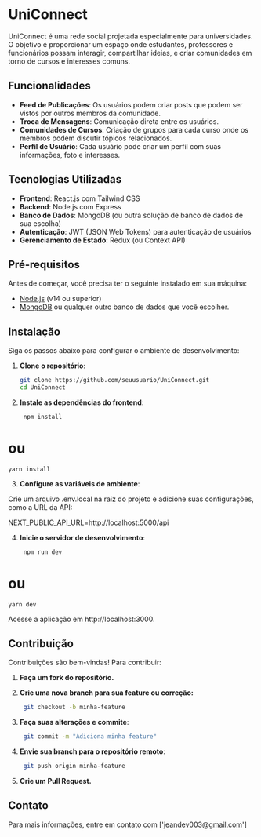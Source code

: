 # UniConnect

UniConnect é uma rede social projetada especialmente para universidades. O objetivo é proporcionar um espaço onde estudantes, professores e funcionários possam interagir, compartilhar ideias, e criar comunidades em torno de cursos e interesses comuns. 

## Funcionalidades

- **Feed de Publicações**: Os usuários podem criar posts que podem ser vistos por outros membros da comunidade.
- **Troca de Mensagens**: Comunicação direta entre os usuários.
- **Comunidades de Cursos**: Criação de grupos para cada curso onde os membros podem discutir tópicos relacionados.
- **Perfil de Usuário**: Cada usuário pode criar um perfil com suas informações, foto e interesses.

## Tecnologias Utilizadas

- **Frontend**: React.js com Tailwind CSS
- **Backend**: Node.js com Express
- **Banco de Dados**: MongoDB (ou outra solução de banco de dados de sua escolha)
- **Autenticação**: JWT (JSON Web Tokens) para autenticação de usuários
- **Gerenciamento de Estado**: Redux (ou Context API)

## Pré-requisitos

Antes de começar, você precisa ter o seguinte instalado em sua máquina:

- [Node.js](https://nodejs.org/) (v14 ou superior)
- [MongoDB](https://www.mongodb.com/) ou qualquer outro banco de dados que você escolher.

## Instalação

Siga os passos abaixo para configurar o ambiente de desenvolvimento:

1. **Clone o repositório**:
   ```bash
   git clone https://github.com/seuusuario/UniConnect.git
   cd UniConnect

2. **Instale as dependências do frontend**:
   ```bash
    npm install
# ou
    yarn install

3. **Configure as variáveis de ambiente**:

Crie um arquivo .env.local na raiz do projeto e adicione suas configurações, como a URL da API:

NEXT_PUBLIC_API_URL=http://localhost:5000/api

4. **Inicie o servidor de desenvolvimento**:
   ```bash
    npm run dev
# ou
    yarn dev

Acesse a aplicação em http://localhost:3000.

## Contribuição

Contribuições são bem-vindas! Para contribuir:

1. **Faça um fork do repositório.**

2. **Crie uma nova branch para sua feature ou correção:**
   ```bash
    git checkout -b minha-feature

3. **Faça suas alterações e commite**:
   ```bash
    git commit -m "Adiciona minha feature"

4. **Envie sua branch para o repositório remoto**:
   ```bash
    git push origin minha-feature

5. **Crie um Pull Request.**

## Contato

Para mais informações, entre em contato com ['jeandev003@gmail.com']

